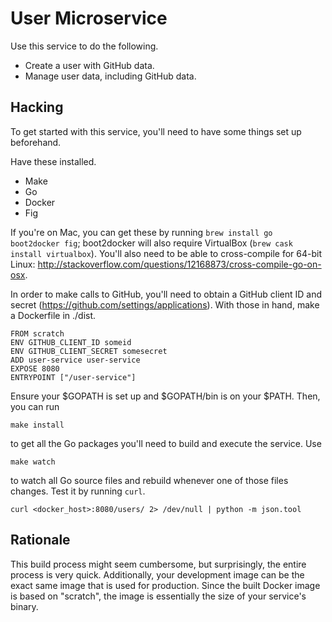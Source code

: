 User Microservice
=================

Use this service to do the following.

- Create a user with GitHub data.
- Manage user data, including GitHub data.

Hacking
-------

To get started with this service, you'll need to have some things set up beforehand.

Have these installed.

- Make
- Go
- Docker
- Fig

If you're on Mac, you can get these by running `brew install go boot2docker fig`;
boot2docker will also require VirtualBox (`brew cask install virtualbox`).
You'll also need to be able to cross-compile for 64-bit Linux: http://stackoverflow.com/questions/12168873/cross-compile-go-on-osx.

In order to make calls to GitHub, you'll need to obtain a GitHub client ID and secret (https://github.com/settings/applications).
With those in hand, make a Dockerfile in ./dist.

    FROM scratch
    ENV GITHUB_CLIENT_ID someid
    ENV GITHUB_CLIENT_SECRET somesecret
    ADD user-service user-service
    EXPOSE 8080
    ENTRYPOINT ["/user-service"]

Ensure your $GOPATH is set up and $GOPATH/bin is on your $PATH.
Then, you can run

    make install

to get all the Go packages you'll need to build and execute the service. Use

    make watch

to watch all Go source files and rebuild whenever one of those files changes.
Test it by running `curl`.

    curl <docker_host>:8080/users/ 2> /dev/null | python -m json.tool

Rationale
---------

This build process might seem cumbersome, but
surprisingly, the entire process is very quick.
Additionally, your development image can be the exact same image that is used for production.
Since the built Docker image is based on "scratch", the image is essentially the size of your service's binary.
